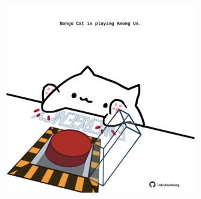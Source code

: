 <!-- built at 02/10/2024, 18:00:41 UTC -->
<p align="center">
  <img width="500" height="500" src="./ReadmeImage.svg">
</p>
